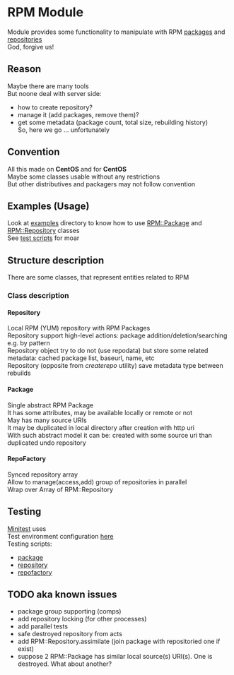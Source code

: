RPM Module
==========
Module provides some functionality to manipulate with RPM [packages](README.md\#package) and [repositories](README.md\#repository)  
God, forgive us!  

Reason
------
Maybe there are many tools  
But noone deal with server side:  
- how to create repository?  
- manage it (add packages, remove them)?  
- get some metadata (package count, total size, rebuilding history)  
So, here we go ... unfortunately  

Convention
----------
All this made on **CentOS** and for **CentOS**  
Maybe some classes usable without any restrictions  
But other distributives and packagers may not follow convention  

Examples (Usage)
----------------
Look at [examples](examples) directory to know how to use [RPM::Package](examples/package.rb) and [RPM::Repository](examples/repository.rb) classes  
See [test scripts](test) for moar  

Structure description
---------------------
There are some classes, that represent entities related to RPM

### Class description
#### Repository
Local RPM (YUM) repository with RPM Packages  
Repository support high-level actions: package addition/deletion/searching e.g. by pattern  
Repository object try to do not (use repodata) but store some related metadata: cached package list, baseurl, name, etc  
Repository (opposite from *createrepo* utility) save metadata type between rebuilds  

#### Package
Single abstract RPM Package  
It has some attributes, may be available locally or remote or not  
May has many source URIs  
It may be duplicated in local directory after creation with http uri  
With such abstract model it can be: created with some source uri than duplicated undo repository  

#### RepoFactory
Synced repository array  
Allow to manage(access,add) group of repositories in parallel  
Wrap over Array of RPM::Repository

Testing
-------
[Minitest](https://github.com/seattlerb/minitest) uses  
Test environment configuration [here](test/env.rb)  
Testing scripts:  
- [package](test/package.rb)  
- [repository](test/repository.rb)  
- [repofactory](test/repofactory.rb)  

TODO aka known issues
---------------------
- package group supporting (comps)
- add repository locking (for other processes)
- add parallel tests
- safe destroyed repository from acts
- add RPM::Repository.assimilate (join package with repositoried one if exist)
- suppose 2 RPM::Package has similar local source(s) URI(s). One is destroyed. What about another?
